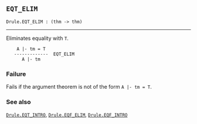 ## `EQT_ELIM`

``` hol4
Drule.EQT_ELIM : (thm -> thm)
```

------------------------------------------------------------------------

Eliminates equality with `T`.

``` hol4
    A |- tm = T
   -------------  EQT_ELIM
      A |- tm
```

### Failure

Fails if the argument theorem is not of the form `A |- tm = T`.

### See also

[`Drule.EQT_INTRO`](#Drule.EQT_INTRO),
[`Drule.EQF_ELIM`](#Drule.EQF_ELIM),
[`Drule.EQF_INTRO`](#Drule.EQF_INTRO)
